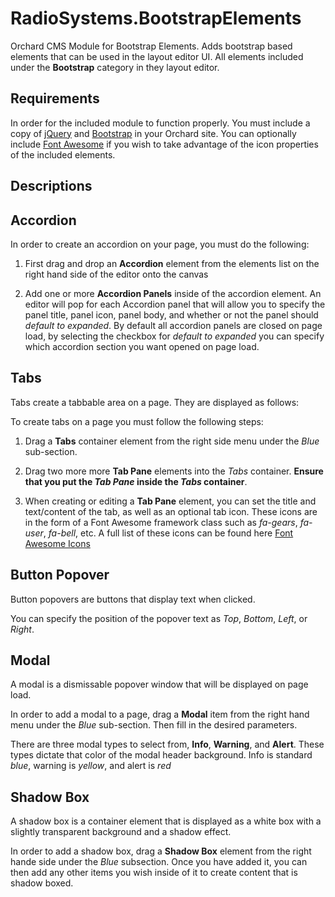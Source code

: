 # RadioSystems.BootstrapElements
Orchard CMS Module for Bootstrap Elements. Adds bootstrap based elements that can be used in the layout editor UI. All elements included under the **Bootstrap** category in they layout editor.

## Requirements

In order for the included module to function properly. You must include a copy of [jQuery](https://jquery.com/) and [Bootstrap](http://getbootstrap.com/) in your Orchard site. You can optionally include [Font Awesome](http://fontawesome.io/) if you wish to 
take advantage of the icon properties of the included elements.

## Descriptions

## Accordion

In order to create an accordion on your page, you must do the following:

1. First drag and drop an **Accordion** element from the elements list on the right hand side of the editor onto the canvas

2. Add one or more **Accordion Panels** inside of the accordion element. An editor will pop for each Accordion panel that will allow you to specify the panel title, panel icon, panel body, 
and whether or not the panel should *default to expanded*. By default all accordion panels are closed on page load, by selecting the checkbox for *default to expanded* you can specify
which accordion section you want opened on page load.

## Tabs

Tabs create a tabbable area on a page. They are displayed as follows:

To create tabs on a page you must follow the following steps:

1. Drag a **Tabs** container element from the right side menu under the *Blue* sub-section.

2. Drag two more more **Tab Pane** elements into the *Tabs* container. **Ensure that you put the *Tab Pane* inside the *Tabs* container**.

3. When creating or editing a **Tab Pane** element, you can set the title and text/content of the tab, as well as an optional tab icon. These icons are in the form of a Font Awesome
framework class such as *fa-gears*, *fa-user*, *fa-bell*, etc. A full list of these icons can be found here [Font Awesome Icons](http://fontawesome.io/icons/)

## Button Popover
Button popovers are buttons that display text when clicked. 

You can specify the position of the popover text as *Top*, *Bottom*, *Left*, or *Right*.

## Modal
A modal is a dismissable popover window that will be displayed on page load.

In order to add a modal to a page, drag a **Modal** item from the right hand menu under the *Blue* sub-section. Then fill in the desired parameters.

There are three modal types to select from, **Info**, **Warning**, and **Alert**. These types dictate that color of the modal header background. Info is standard *blue*, warning is *yellow*, and alert is *red*


## Shadow Box

A shadow box is a container element that is displayed as a white box with a slightly transparent background and a shadow effect. 

In order to add a shadow box, drag a **Shadow Box** element from the right hande side under the *Blue* subsection. Once you have added it, you can then add any other items you wish inside of it to create content
that is shadow boxed.